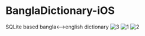 # BanglaDictionary-iOS
SQLite based bangla<-->english dictionary
![3](https://user-images.githubusercontent.com/7296621/187042422-c5c5a9e4-b10e-47e1-a484-c7231428ce96.jpeg)
![1](https://user-images.githubusercontent.com/7296621/187042425-7b2ab1df-cc82-4830-b53d-a3824c411c7b.jpeg)
![2](https://user-images.githubusercontent.com/7296621/187042426-28fadf49-8c16-444c-9faa-586950ec8e22.jpeg)
